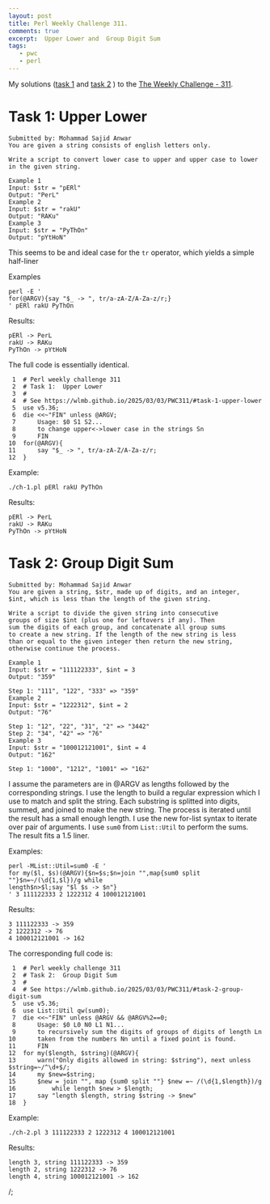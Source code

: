 ```yaml
---
layout: post
title: Perl Weekly Challenge 311.
comments: true
excerpt:  Upper Lower and  Group Digit Sum
tags:
   - pwc
   - perl
---
```


My solutions
([task 1](https://github.com/wlmb/perlweeklychallenge-club/blob/master/challenge-311/wlmb/perl/ch-1.pl)
and
[task 2](https://github.com/wlmb/perlweeklychallenge-club/blob/master/challenge-311/wlmb/perl/ch-2.pl)
)
to the  [The Weekly Challenge - 311](https://theweeklychallenge.org/blog/perl-weekly-challenge-311).


# Task 1: Upper Lower

    Submitted by: Mohammad Sajid Anwar
    You are given a string consists of english letters only.
    
    Write a script to convert lower case to upper and upper case to lower in the given string.
    
    Example 1
    Input: $str = "pERl"
    Output: "PerL"
    Example 2
    Input: $str = "rakU"
    Output: "RAKu"
    Example 3
    Input: $str = "PyThOn"
    Output: "pYtHoN"

This seems to be and ideal case for the `tr` operator, which yields a
simple half-liner

Examples

    perl -E '
    for(@ARGV){say "$_ -> ", tr/a-zA-Z/A-Za-z/r;}
    ' pERl rakU PyThOn

Results:

    pERl -> PerL
    rakU -> RAKu
    PyThOn -> pYtHoN

The full code is essentially identical.

     1  # Perl weekly challenge 311
     2  # Task 1:  Upper Lower
     3  #
     4  # See https://wlmb.github.io/2025/03/03/PWC311/#task-1-upper-lower
     5  use v5.36;
     6  die <<~"FIN" unless @ARGV;
     7      Usage: $0 S1 S2...
     8      to change upper<->lower case in the strings Sn
     9      FIN
    10  for(@ARGV){
    11      say "$_ -> ", tr/a-zA-Z/A-Za-z/r;
    12  }

Example:

    ./ch-1.pl pERl rakU PyThOn

Results:

    pERl -> PerL
    rakU -> RAKu
    PyThOn -> pYtHoN


# Task 2: Group Digit Sum

    Submitted by: Mohammad Sajid Anwar
    You are given a string, $str, made up of digits, and an integer,
    $int, which is less than the length of the given string.
    
    Write a script to divide the given string into consecutive
    groups of size $int (plus one for leftovers if any). Then
    sum the digits of each group, and concatenate all group sums
    to create a new string. If the length of the new string is less
    than or equal to the given integer then return the new string,
    otherwise continue the process.
    
    Example 1
    Input: $str = "111122333", $int = 3
    Output: "359"
    
    Step 1: "111", "122", "333" => "359"
    Example 2
    Input: $str = "1222312", $int = 2
    Output: "76"
    
    Step 1: "12", "22", "31", "2" => "3442"
    Step 2: "34", "42" => "76"
    Example 3
    Input: $str = "100012121001", $int = 4
    Output: "162"
    
    Step 1: "1000", "1212", "1001" => "162"

I assume the parameters are in @ARGV as lengths followed by the
corresponding strings. I use the length to build a regular expression
which I use to match and split the string. Each substring is splitted
into digits, summed, and joined to make the new string. The process is iterated
until the result has a small enough length. I use the new for-list
syntax to iterate over pair of arguments. I use `sum0` from
`List::Util` to perform the sums. The result fits a 1.5 liner.

Examples:

    perl -MList::Util=sum0 -E '
    for my($l, $s)(@ARGV){$n=$s;$n=join "",map{sum0 split ""}$n=~/(\d{1,$l})/g while
    length$n>$l;say "$l $s -> $n"}
    ' 3 111122333 2 1222312 4 100012121001

Results:

    3 111122333 -> 359
    2 1222312 -> 76
    4 100012121001 -> 162

The corresponding full code is:

     1  # Perl weekly challenge 311
     2  # Task 2:  Group Digit Sum
     3  #
     4  # See https://wlmb.github.io/2025/03/03/PWC311/#task-2-group-digit-sum
     5  use v5.36;
     6  use List::Util qw(sum0);
     7  die <<~"FIN" unless @ARGV && @ARGV%2==0;
     8      Usage: $0 L0 N0 L1 N1...
     9      to recursively sum the digits of groups of digits of length Ln
    10      taken from the numbers Nn until a fixed point is found.
    11      FIN
    12  for my($length, $string)(@ARGV){
    13      warn("Only digits allowed in string: $string"), next unless $string=~/^\d+$/;
    14      my $new=$string;
    15      $new = join "", map {sum0 split ""} $new =~ /(\d{1,$length})/g
    16          while length $new > $length;
    17      say "length $length, string $string -> $new"
    18  }

Example:

    ./ch-2.pl 3 111122333 2 1222312 4 100012121001

Results:

    length 3, string 111122333 -> 359
    length 2, string 1222312 -> 76
    length 4, string 100012121001 -> 162

/;

